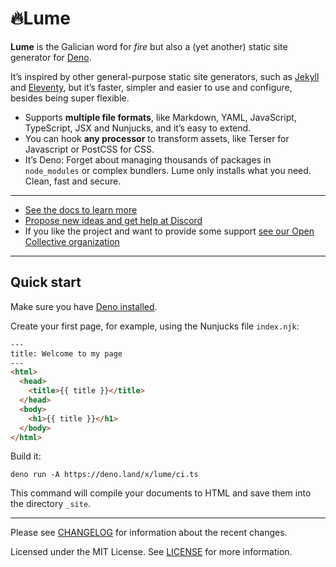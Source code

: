 # 🔥Lume

**Lume** is the Galician word for _fire_ but also a (yet another) static site
generator for [Deno](https://deno.land/).

It’s inspired by other general-purpose static site generators, such as
[Jekyll](https://jekyllrb.com/) and [Eleventy](https://www.11ty.dev/), but it’s
faster, simpler and easier to use and configure, besides being super flexible.

- Supports **multiple file formats**, like Markdown, YAML, JavaScript,
  TypeScript, JSX and Nunjucks, and it’s easy to extend.
- You can hook **any processor** to transform assets, like Terser for Javascript
  or PostCSS for CSS.
- It’s Deno: Forget about managing thousands of packages in `node_modules` or
  complex bundlers. Lume only installs what you need. Clean, fast and secure.

---

- [See the docs to learn more](https://lumeland.github.io/)
- [Propose new ideas and get help at Discord](https://discord.gg/YbTmpACHWB)
- If you like the project and want to provide some support
  [see our Open Collective organization](https://opencollective.com/lume)

---

## Quick start

Make sure you have [Deno installed](https://deno.land/#installation).

Create your first page, for example, using the Nunjucks file `index.njk`:

```html
---
title: Welcome to my page
---
<html>
  <head>
    <title>{{ title }}</title>
  </head>
  <body>
    <h1>{{ title }}</h1>
  </body>
</html>
```

Build it:

```
deno run -A https://deno.land/x/lume/ci.ts
```

This command will compile your documents to HTML and save them into the
directory `_site`.

---

Please see [CHANGELOG](CHANGELOG.md) for information about the recent changes.

Licensed under the MIT License. See [LICENSE](LICENSE) for more information.

